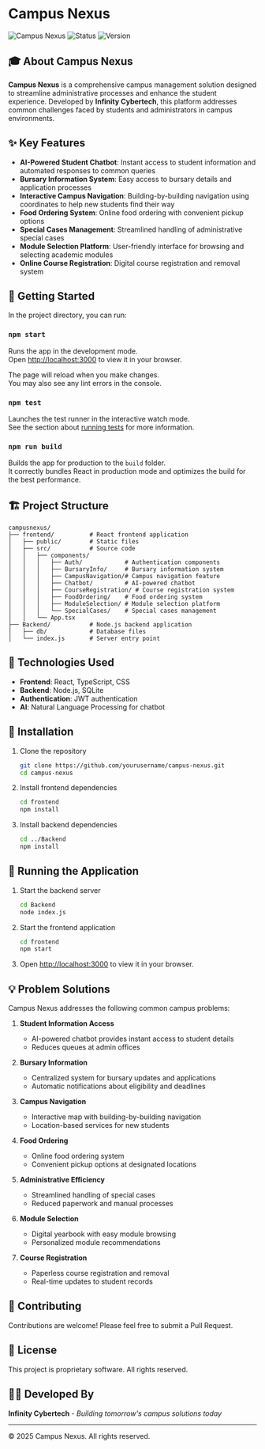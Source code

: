 # Campus Nexus

![Campus Nexus](https://img.shields.io/badge/Campus-Nexus-brightgreen)
![Status](https://img.shields.io/badge/Status-Active-success)
![Version](https://img.shields.io/badge/Version-1.0.0-blue)

## 🎓 About Campus Nexus

**Campus Nexus** is a comprehensive campus management solution designed to streamline administrative processes and enhance the student experience. Developed by **Infinity Cybertech**, this platform addresses common challenges faced by students and administrators in campus environments.

## ✨ Key Features

- **AI-Powered Student Chatbot**: Instant access to student information and automated responses to common queries
- **Bursary Information System**: Easy access to bursary details and application processes
- **Interactive Campus Navigation**: Building-by-building navigation using coordinates to help new students find their way
- **Food Ordering System**: Online food ordering with convenient pickup options
- **Special Cases Management**: Streamlined handling of administrative special cases
- **Module Selection Platform**: User-friendly interface for browsing and selecting academic modules
- **Online Course Registration**: Digital course registration and removal system

## 🚀 Getting Started

In the project directory, you can run:

### `npm start`

Runs the app in the development mode.\
Open [http://localhost:3000](http://localhost:3000) to view it in your browser.

The page will reload when you make changes.\
You may also see any lint errors in the console.

### `npm test`

Launches the test runner in the interactive watch mode.\
See the section about [running tests](https://facebook.github.io/create-react-app/docs/running-tests) for more information.

### `npm run build`

Builds the app for production to the `build` folder.\
It correctly bundles React in production mode and optimizes the build for the best performance.

## 🏗️ Project Structure

```
campusnexus/
├── frontend/          # React frontend application
│   ├── public/        # Static files
│   ├── src/           # Source code
│   │   ├── components/
│   │   │   ├── Auth/            # Authentication components
│   │   │   ├── BursaryInfo/     # Bursary information system
│   │   │   ├── CampusNavigation/# Campus navigation feature
│   │   │   ├── Chatbot/         # AI-powered chatbot
│   │   │   ├── CourseRegistration/ # Course registration system
│   │   │   ├── FoodOrdering/    # Food ordering system
│   │   │   ├── ModuleSelection/ # Module selection platform
│   │   │   └── SpecialCases/    # Special cases management
│   │   └── App.tsx
├── Backend/           # Node.js backend application
│   ├── db/            # Database files
│   └── index.js       # Server entry point
```

## 🔧 Technologies Used

- **Frontend**: React, TypeScript, CSS
- **Backend**: Node.js, SQLite
- **Authentication**: JWT authentication
- **AI**: Natural Language Processing for chatbot

## 🧩 Installation

1. Clone the repository
   ```bash
   git clone https://github.com/yourusername/campus-nexus.git
   cd campus-nexus
   ```

2. Install frontend dependencies
   ```bash
   cd frontend
   npm install
   ```

3. Install backend dependencies
   ```bash
   cd ../Backend
   npm install
   ```

## 🚀 Running the Application

1. Start the backend server
   ```bash
   cd Backend
   node index.js
   ```

2. Start the frontend application
   ```bash
   cd frontend
   npm start
   ```

3. Open [http://localhost:3000](http://localhost:3000) to view it in your browser.

## 💡 Problem Solutions

Campus Nexus addresses the following common campus problems:

1. **Student Information Access**
   - AI-powered chatbot provides instant access to student details
   - Reduces queues at admin offices

2. **Bursary Information**
   - Centralized system for bursary updates and applications
   - Automatic notifications about eligibility and deadlines

3. **Campus Navigation**
   - Interactive map with building-by-building navigation
   - Location-based services for new students

4. **Food Ordering**
   - Online food ordering system
   - Convenient pickup options at designated locations

5. **Administrative Efficiency**
   - Streamlined handling of special cases
   - Reduced paperwork and manual processes

6. **Module Selection**
   - Digital yearbook with easy module browsing
   - Personalized module recommendations

7. **Course Registration**
   - Paperless course registration and removal
   - Real-time updates to student records

## 🤝 Contributing

Contributions are welcome! Please feel free to submit a Pull Request.

## 📝 License

This project is proprietary software. All rights reserved.

## 👨‍💻 Developed By

**Infinity Cybertech** - *Building tomorrow's campus solutions today*

---

© 2025 Campus Nexus. All rights reserved.

